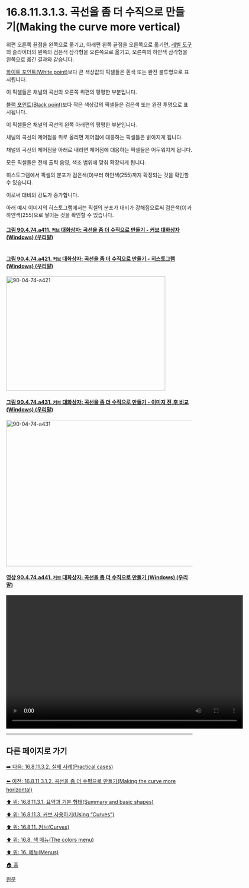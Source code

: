 # 16.8.11.3.1.3. 곡선을 좀 더 수직으로 만들기(Making the curve more vertical)
위편 오른쪽 끝점을 왼쪽으로 옮기고, 아래편 왼쪽 끝점을 오른쪽으로 옮기면, [레벨 도구](./16-08-10-00-levels.md)의 슬라이더의 왼쪽의 검은색 삼각형을 오른쪽으로 옮기고, 오른쪽의 하얀색 삼각형을 왼쪽으로 옮긴 결과와 같습니다.

[화이트 포인트(White point)](./19-glossaryx-white_point.md)보다 큰 색상값의 픽셀들은 흰색 또는 완전 불투명으로 표시됩니다.

이 픽셀들은 채널의 곡선의 오른쪽 위편의 평평한 부분입니다.

[블랙 포인트(Black point)](./19-glossaryx-black_point.md)보다 작은 색상값의 픽셀들은 검은색 또는 완전 투명으로 표시됩니다.

이 픽셀들은 채널의 곡선의 왼쪽 아래편의 평평한 부분입니다.

채널의 곡선의 제어점을 위로 올리면 제어점에 대응하는 픽셀들은 밝아지게 됩니다.

채널의 곡선의 제어점을 아래로 내리면 제어점에 대응하는 픽셀들은 어두워지게 됩니다.

모든 픽셀들은 전체 출력 음영, 색조 범위에 맞춰 확장되게 됩니다.

히스토그램에서 픽셀의 분포가 검은색(0)부터 하얀색(255)까지 확장되는 것을 확인할 수 있습니다.

이로써 대비의 강도가 증가합니다.

아래 예시 이미지의 히스토그램에서는 픽셀의 분포가 대비가 강해짐으로써 검은색(0)과 하얀색(255)으로 쌓이는 것을 확인할 수 있습니다.

<a id="90-04-74-a411"></a>

#### [그림 90.4.74.a411. `커브` 대화상자: 곡선을 좀 더 수직으로 만들기 - 커브 대화상자 (Windows) (우리말)](./90-04-0074-curves.md#90-04-74-a411)
<img width="" height="" alt="" src="https://github.com/user-attachments/assets/edc48fae-0d07-4bc3-a4aa-343e457976cd" />

<a id="90-04-74-a421"></a>

#### [그림 90.4.74.a421. `커브` 대화상자: 곡선을 좀 더 수직으로 만들기 - 히스토그램 (Windows) (우리말)](./90-04-0074-curves.md#90-04-74-a421)
<img width="430" height="309" alt="90-04-74-a421" src="https://github.com/user-attachments/assets/da5a68d5-1ad5-4124-896f-a833ae35bbdf" />

<a id="90-04-74-a431"></a>

#### [그림 90.4.74.a431. `커브` 대화상자: 곡선을 좀 더 수직으로 만들기 - 이미지 전,후 비교 (Windows) (우리말)](./90-04-0074-curves.md#90-04-74-a431)
<img width="640" height="395" alt="90-04-74-a431" src="https://github.com/user-attachments/assets/02a5b44b-fd0f-4d24-95ad-ff056b371330" />

<a id="90-04-74-a441"></a>

#### [영상 90.4.74.a441. `커브` 대화상자: 곡선을 좀 더 수직으로 만들기 (Windows) (우리말)](./90-04-0074-curves.md#90-04-74-a441)
<video controls="controls" width="640" height="360" src="https://github.com/user-attachments/assets/8d1597d1-b67f-41fb-b32b-94ecac5f8759"></video>

***

## 다른 페이지로 가기

[➡️ 다음: 16.8.11.3.2. 실제 사례(Practical cases)](./16-08-11-03-02-00-practical_cases.md)

[⬅️ 이전: 16.8.11.3.1.2. 곡선을 좀 더 수평으로 만들기(Making the curve more horizontal)](./16-08-11-03-01-02-making_the_curve_more_horizontal.md)

[⬆️ 위: 16.8.11.3.1. 요약과 기본 형태(Summary and basic shapes)](./16-08-11-03-01-00-summary_n_basic_shapes.md)

[⬆️ 위: 16.8.11.3. 커브 사용하기(Using “Curves”)](./16-08-11-03-00-using_curves.md)

[⬆️ 위: 16.8.11. 커브(Curves)](./16-08-11-00-curves.md)

[⬆️ 위: 16.8. 색 메뉴(The colors menu)](./16-08-00-the-colors-menu.md)

[⬆️ 위: 16. 메뉴(Menus)](./16-00-menus.md)

[🏠 홈](./00-home.md)

[원문](https://docs.gimp.org/2.10/ko/gimp-tool-curves.html#idm31480)
